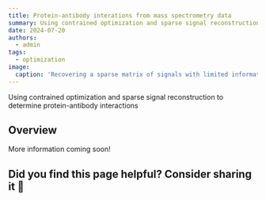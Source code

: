 ```yaml
---
title: Protein-antibody interations from mass spectrometry data
summary: Using contrained optimization and sparse signal reconstruction to determine protein-antibody interactions
date: 2024-07-20
authors:
  - admin
tags:
  - optimization
image:
  caption: 'Recovering a sparse matrix of signals with limited information'
---
```


Using contrained optimization and sparse signal reconstruction to determine protein-antibody interactions

## Overview

More information coming soon! 

## Did you find this page helpful? Consider sharing it 🙌
